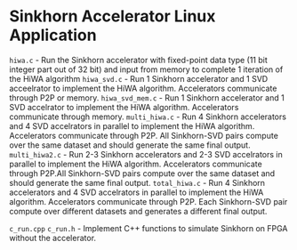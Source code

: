 Sinkhorn Accelerator Linux Application
======================================

`hiwa.c` - Run the Sinkhorn accelerator with fixed-point data type (11 bit integer part out of 32 bit) and input from memory to complete 1 iteration of the HiWA algorithm
`hiwa_svd.c` - Run 1 Sinkhorn accelerator and 1 SVD acceelrator to implement the HiWA algorithm. Accelerators communicate through P2P or memory.
`hiwa_svd_mem.c` - Run 1 Sinkhorn accelerator and 1 SVD accelrator to implement the HiWA algorithm. Accelerators communicate through memory.
`multi_hiwa.c` - Run 4 Sinkhorn accelerators and 4 SVD accelrators in parallel to implement the HiWA algorithm. Accelerators communicate through P2P. All Sinkhorn-SVD pairs compute over the same dataset and should generate the same final output.
`multi_hiwa2.c` - Run 2-3 Sinkhorn accelerators and 2-3 SVD accelrators in parallel to implement the HiWA algorithm. Accelerators communicate through P2P.All Sinkhorn-SVD pairs compute over the same dataset and should generate the same final output.
`total_hiwa.c` - Run 4 Sinkhorn accelerators and 4 SVD accelrators in parallel to implement the HiWA algorithm. Accelerators communicate through P2P. Each Sinkhorn-SVD pair compute over different datasets and generates a different final output.

`c_run.cpp` `c_run.h` - Implement C++ functions to simulate Sinkhorn on FPGA without the accelerator.
